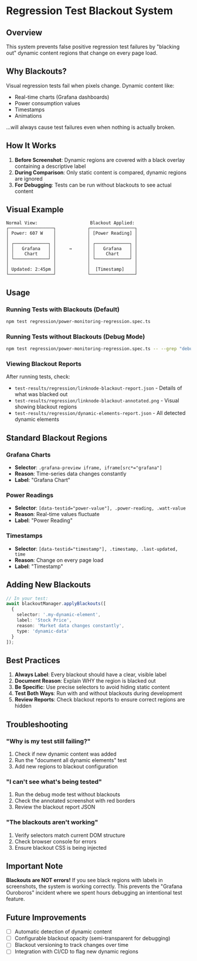 # Regression Test Blackout System

## Overview

This system prevents false positive regression test failures by "blacking out" dynamic content regions that change on every page load.

## Why Blackouts?

Visual regression tests fail when pixels change. Dynamic content like:
- Real-time charts (Grafana dashboards)
- Power consumption values
- Timestamps
- Animations

...will always cause test failures even when nothing is actually broken.

## How It Works

1. **Before Screenshot**: Dynamic regions are covered with a black overlay containing a descriptive label
2. **During Comparison**: Only static content is compared, dynamic regions are ignored
3. **For Debugging**: Tests can be run without blackouts to see actual content

## Visual Example

```
Normal View:                    Blackout Applied:
┌─────────────────┐            ┌─────────────────┐
│ Power: 607 W    │            │ [Power Reading] │
│                 │            │                 │
│ ┌─────────────┐ │            │ ┌─────────────┐ │
│ │   Grafana   │ │     →      │ │   Grafana   │ │
│ │    Chart    │ │            │ │    Chart    │ │
│ └─────────────┘ │            │ └─────────────┘ │
│                 │            │                 │
│ Updated: 2:45pm │            │  [Timestamp]    │
└─────────────────┘            └─────────────────┘
```

## Usage

### Running Tests with Blackouts (Default)

```bash
npm test regression/power-monitoring-regression.spec.ts
```

### Running Tests without Blackouts (Debug Mode)

```bash
npm test regression/power-monitoring-regression.spec.ts -- --grep "debug mode"
```

### Viewing Blackout Reports

After running tests, check:
- `test-results/regression/linknode-blackout-report.json` - Details of what was blacked out
- `test-results/regression/linknode-blackout-annotated.png` - Visual showing blackout regions
- `test-results/regression/dynamic-elements-report.json` - All detected dynamic elements

## Standard Blackout Regions

### Grafana Charts
- **Selector**: `.grafana-preview iframe, iframe[src*="grafana"]`
- **Reason**: Time-series data changes constantly
- **Label**: "Grafana Chart"

### Power Readings
- **Selector**: `[data-testid="power-value"], .power-reading, .watt-value`
- **Reason**: Real-time values fluctuate
- **Label**: "Power Reading"

### Timestamps
- **Selector**: `[data-testid="timestamp"], .timestamp, .last-updated, time`
- **Reason**: Change on every page load
- **Label**: "Timestamp"

## Adding New Blackouts

```typescript
// In your test:
await blackoutManager.applyBlackouts([
  {
    selector: '.my-dynamic-element',
    label: 'Stock Price',
    reason: 'Market data changes constantly',
    type: 'dynamic-data'
  }
]);
```

## Best Practices

1. **Always Label**: Every blackout should have a clear, visible label
2. **Document Reason**: Explain WHY the region is blacked out
3. **Be Specific**: Use precise selectors to avoid hiding static content
4. **Test Both Ways**: Run with and without blackouts during development
5. **Review Reports**: Check blackout reports to ensure correct regions are hidden

## Troubleshooting

### "Why is my test still failing?"

1. Check if new dynamic content was added
2. Run the "document all dynamic elements" test
3. Add new regions to blackout configuration

### "I can't see what's being tested"

1. Run the debug mode test without blackouts
2. Check the annotated screenshot with red borders
3. Review the blackout report JSON

### "The blackouts aren't working"

1. Verify selectors match current DOM structure
2. Check browser console for errors
3. Ensure blackout CSS is being injected

## Important Note

**Blackouts are NOT errors!** If you see black regions with labels in screenshots, the system is working correctly. This prevents the "Grafana Ouroboros" incident where we spent hours debugging an intentional test feature.

## Future Improvements

- [ ] Automatic detection of dynamic content
- [ ] Configurable blackout opacity (semi-transparent for debugging)
- [ ] Blackout versioning to track changes over time
- [ ] Integration with CI/CD to flag new dynamic regions